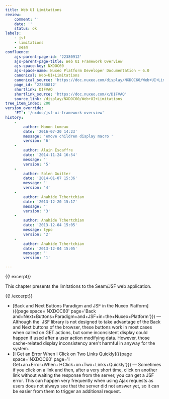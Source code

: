 ```yaml
---
title: Web UI Limitations
review:
    comment: ''
    date: ''
    status: ok
labels:
    - jsf
    - limitations
    - seam
confluence:
    ajs-parent-page-id: '22380912'
    ajs-parent-page-title: Web UI Framework Overview
    ajs-space-key: NXDOC60
    ajs-space-name: Nuxeo Platform Developer Documentation — 6.0
    canonical: Web+UI+Limitations
    canonical_source: 'https://doc.nuxeo.com/display/NXDOC60/Web+UI+Limitations'
    page_id: '22380812'
    shortlink: DIFVAQ
    shortlink_source: 'https://doc.nuxeo.com/x/DIFVAQ'
    source_link: /display/NXDOC60/Web+UI+Limitations
tree_item_index: 200
version_override:
    'FT': '/nxdoc/jsf-ui-framework-overview'
history:
    -
        author: Manon Lumeau
        date: '2016-07-20 14:23'
        message: 'emove children display macro '
        version: '6'
    -
        author: Alain Escaffre
        date: '2014-11-24 16:54'
        message: ''
        version: '5'
    -
        author: Solen Guitter
        date: '2014-01-07 15:36'
        message: ''
        version: '4'
    -
        author: Anahide Tchertchian
        date: '2013-12-20 15:17'
        message: ''
        version: '3'
    -
        author: Anahide Tchertchian
        date: '2013-12-04 15:05'
        message: typo
        version: '2'
    -
        author: Anahide Tchertchian
        date: '2013-12-04 15:05'
        message: ''
        version: '1'

---
```

{{! excerpt}}

This chapter presents the limitations to the Seam/JSF web application.

{{! /excerpt}}

*   [Back and Next Buttons Paradigm and JSF in the Nuxeo Platform]({{page space='NXDOC60' page='Back and+Next+Buttons+Paradigm+and+JSF+in+the+Nuxeo+Platform'}})&nbsp;&mdash;&nbsp;<span class="smalltext">Although the&nbsp; JSF library is not designed to take advantage of the Back and Next buttons of the browser, these buttons work in most cases when called on GET actions, but some inconsistent display could happen if used after a user action modifying data. However, those cache-related display inconsistency aren't harmful in anyway for the system.</span>
*   [I Get an Error When I Click on Two Links Quickly]({{page space='NXDOC60' page='I Get+an+Error+When+I+Click+on+Two+Links+Quickly'}})&nbsp;&mdash;&nbsp;<span class="smalltext">Sometimes if you click on a link and then, after a very short time, click on another link without waiting the response from the server, you can get a JSF error. This can happen very frequently when using Ajax requests as users does not always see that the server did not answer yet, so it can be easier from them to trigger an additional request.</span>
